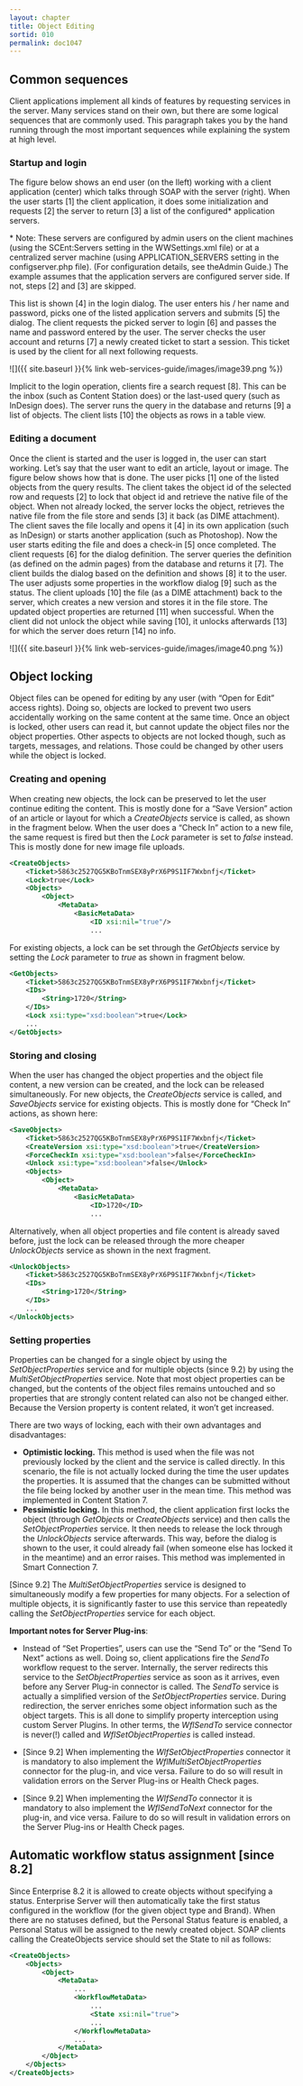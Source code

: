 ```yaml
---
layout: chapter
title: Object Editing
sortid: 010
permalink: doc1047
---
```

## Common sequences

Client applications implement all kinds of features by requesting services in the server. Many services stand on their own, but there are some logical sequences that are commonly used. This paragraph takes you by the hand running through the most important sequences while explaining the system at high level.

### Startup and login

The figure below shows an end user (on the lleft) working with a client application (center) which talks through SOAP with the server (right). When the user starts \[1\] the client application, it does some initialization and requests \[2\] the server to return \[3\] a list of the configured\* application servers.

\* Note: These servers are configured by admin users on the client machines (using the SCEnt:Servers setting in the WWSettings.xml file) or at a centralized server machine (using APPLICATION\_SERVERS setting in the configserver.php file). (For configuration details, see theAdmin Guide.) The example assumes that the application servers are configured server side. If not, steps \[2\] and \[3\] are skipped.

This list is shown \[4\] in the login dialog. The user enters his / her name and password, picks one of the listed application servers and submits \[5\] the dialog. The client requests the picked server to login \[6\] and passes the name and password entered by the user. The server checks the user account and returns \[7\] a newly created ticket to start a session. This ticket is used by the client for all next following requests.

![]({{ site.baseurl }}{% link web-services-guide/images/image39.png %})

Implicit to the login operation, clients fire a search request \[8\]. This can be the inbox (such as Content Station does) or the last-used query (such as InDesign does). The server runs the query in the database and returns \[9\] a list of objects. The client lists \[10\] the objects as rows in a table view.

### Editing a document

Once the client is started and the user is logged in, the user can start working. Let’s say that the user want to edit an article, layout or image. The figure below shows how that is done. The user picks \[1\] one of the listed objects from the query results. The client takes the object id of the selected row and requests \[2\] to lock that object id and retrieve the native file of the object. When not already locked, the server locks the object, retrieves the native file from the file store and sends \[3\] it back (as DIME attachment). The client saves the file locally and opens it \[4\] in its own application (such as InDesign) or starts another application (such as Photoshop). Now the user starts editing the file and does a check-in \[5\] once completed. The client requests \[6\] for the dialog definition. The server queries the definition (as defined on the admin pages) from the database and returns it \[7\]. The client builds the dialog based on the definition and shows \[8\] it to the user. The user adjusts some properties in the workflow dialog \[9\] such as the status. The client uploads \[10\] the file (as a DIME attachment) back to the server, which creates a new version and stores it in the file store. The updated object properties are returned \[11\] when successful. When the client did not unlock the object while saving \[10\], it unlocks afterwards \[13\] for which the server does return \[14\] no info.

![]({{ site.baseurl }}{% link web-services-guide/images/image40.png %})

## Object locking

Object files can be opened for editing by any user (with “Open for Edit” access rights). Doing so, objects are locked to prevent two users accidentally working on the same content at the same time. Once an object is locked, other users can read it, but cannot update the object files nor the object properties. Other aspects to objects are not locked though, such as targets, messages, and relations. Those could be changed by other users while the object is locked.

### Creating and opening

When creating new objects, the lock can be preserved to let the user continue editing the content. This is mostly done for a “Save Version” action of an article or layout for which a *CreateObjects* service is called, as shown in the fragment below. When the user does a “Check In” action to a new file, the same request is fired but then the *Lock* parameter is set to *false* instead. This is mostly done for new image file uploads.

```xml
<CreateObjects>
	<Ticket>5863c2527QG5KBoTnmSEX8yPrX6P9S1IF7Wxbnfj</Ticket>
	<Lock>true</Lock>
	<Objects>
		<Object>
			<MetaData>
				<BasicMetaData>
					<ID xsi:nil="true"/>
					...

```

For existing objects, a lock can be set through the *GetObjects* service by setting the *Lock* parameter to *true* as shown in fragment below.

```xml
<GetObjects>
	<Ticket>5863c2527QG5KBoTnmSEX8yPrX6P9S1IF7Wxbnfj</Ticket>
	<IDs>
		<String>1720</String>
	</IDs>
	<Lock xsi:type="xsd:boolean">true</Lock>
	...
</GetObjects>
```

### Storing and closing

When the user has changed the object properties and the object file content, a new version can be created, and the lock can be released simultaneously. For new objects, the *CreateObjects* service is called, and *SaveObjects* service for existing objects. This is mostly done for “Check In” actions, as shown here:

```xml
<SaveObjects>
	<Ticket>5863c2527QG5KBoTnmSEX8yPrX6P9S1IF7Wxbnfj</Ticket>
	<CreateVersion xsi:type="xsd:boolean">true</CreateVersion>
	<ForceCheckIn xsi:type="xsd:boolean">false</ForceCheckIn>
	<Unlock xsi:type="xsd:boolean">false</Unlock>
	<Objects>
		<Object>
			<MetaData>
				<BasicMetaData>
					<ID>1720</ID>
					...

```

Alternatively, when all object properties and file content is already saved before, just the lock can be released through the more cheaper *UnlockObjects* service as shown in the next fragment.

```xml
<UnlockObjects>
	<Ticket>5863c2527QG5KBoTnmSEX8yPrX6P9S1IF7Wxbnfj</Ticket>
	<IDs>
		<String>1720</String>
	</IDs>
	...
</UnlockObjects>
```

### Setting properties

Properties can be changed for a single object by using the *SetObjectProperties* service and for multiple objects (since 9.2) by using the *MultiSetObjectProperties* service. Note that most object properties can be changed, but the contents of the object files remains untouched and so properties that are strongly content related can also not be changed either. Because the Version property is content related, it won’t get increased.

There are two ways of locking, each with their own advantages and disadvantages:

* **Optimistic locking.** This method is used when the file was not previously locked by the client and the service is called directly. In this scenario, the file is not actually locked during the time the user updates the properties. It is assumed that the changes can be submitted without the file being locked by another user in the mean time. This method was implemented in Content Station 7.
* **Pessimistic locking.** In this method, the client application first locks the object (through *GetObjects* or *CreateObjects* service) and then calls the *SetObjectProperties* service. It then needs to release the lock through the *UnlockObjects* service afterwards. This way, before the dialog is shown to the user, it could already fail (when someone else has locked it in the meantime) and an error raises. This method was implemented in Smart Connection 7.

\[Since 9.2\] The *MultiSetObjectProperties* service is designed to simultaneously modify a few properties for many objects. For a selection of multiple objects, it is significantly faster to use this service than repeatedly calling the *SetObjectProperties* service for each object.

**Important notes for Server Plug-ins**:

* Instead of “Set Properties”, users can use the “Send To” or the “Send To Next” actions as well. Doing so, client applications fire the *SendTo* workflow request to the server. Internally, the server redirects this service to the *SetObjectProperties* service as soon as it arrives, even before any Server Plug-in connector is called. The *SendTo* service is actually a simplified version of the *SetObjectProperties* service. During redirection, the server enriches some object information such as the object targets. This is all done to simplify property interception using custom Server Plugins. In other terms, the *WflSendTo* service connector is never(!) called and *WflSetObjectProperties* is called instead.

* \[Since 9.2\] When implementing the *WlfSetObjectProperties* connector it is mandatory to also implement the *WflMultiSetObjectProperties* connector for the plug-in, and vice versa. Failure to do so will result in validation errors on the Server Plug-ins or Health Check pages.

* \[Since 9.2\] When implementing the *WlfSendTo* connector it is mandatory to also implement the *WflSendToNext* connector for the plug-in, and vice versa. Failure to do so will result in validation errors on the Server Plug-ins or Health Check pages.

## Automatic workflow status assignment \[since 8.2\]

Since Enterprise 8.2 it is allowed to create objects without specifying a status. Enterprise Server will then automatically take the first status configured in the workflow (for the given object type and Brand). When there are no statuses defined, but the Personal Status feature is enabled, a Personal Status will be assigned to the newly created object. SOAP clients calling the CreateObjects service should set the State to nil as follows:

```xml
<CreateObjects>
	<Objects>
		<Object>
			<MetaData>
				...
				<WorkflowMetaData>
					...
					<State xsi:nil="true">
					...
				</WorkflowMetaData>
				...
			</MetaData>
		</Object>
	</Objects>
</CreateObjects>
```

